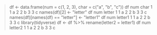 > df <- data.frame(num = c(1, 2, 3), char = c("a", "b", "c"))
> df
  num char
1   1    a
2   2    b
3   3    c
> names(df)[2] <- "letter"
> df
  num letter
1   1      a
2   2      b
3   3      c
> names(df)[names(df) == "letter"] <- "letter1"
> df
  num letter1
1   1       a
2   2       b
3   3       c
> library(tidyverse)
> df <- df %>% rename(letter2 = letter1)
> df
  num letter2
1   1       a
2   2       b
3   3       c